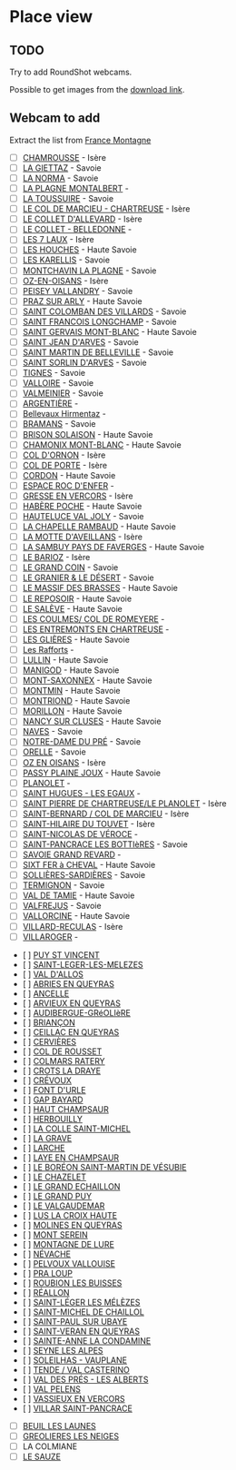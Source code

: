 # Place view

## TODO

Try to add RoundShot webcams.

Possible to get images from the [download link](https://tignes.roundshot.com/download/83387935/?path=val-claret).

## Webcam to add

Extract the list from [France Montagne](https://www.france-montagnes.com/guide-des-stations/stations-de-ski-france)

- [ ] [CHAMROUSSE](https://www.chamrousse.com) - Isère
- [ ] [LA GIETTAZ]() - Savoie
- [ ] [LA NORMA](http://www.la-norma.com/) - Savoie
- [ ] [LA PLAGNE MONTALBERT]() -
- [ ] [LA TOUSSUIRE](http://www.la-toussuire.com) - Savoie
- [ ] [LE COL DE MARCIEU - CHARTREUSE]() - Isère
- [ ] [LE COLLET D'ALLEVARD](http://www.lecollet.com/) - Isère
- [ ] [LE COLLET - BELLEDONNE]() -
- [ ] [LES 7 LAUX](http://www.les7laux.com/) - Isère
- [ ] [LES HOUCHES](http://www.leshouches.com) - Haute Savoie
- [ ] [LES KARELLIS](http://www.karellis.com/) - Savoie
- [ ] [MONTCHAVIN LA PLAGNE](http://www.montchavin-la-plagne.com) - Savoie
- [ ] [OZ-EN-OISANS](http://www.oz-en-oisans.com) - Isère
- [ ] [PEISEY VALLANDRY](http://www.peisey-vallandry.com) - Savoie
- [ ] [PRAZ SUR ARLY](http://www.prazsurarly.com/) - Haute Savoie
- [ ] [SAINT COLOMBAN DES VILLARDS](http://www.saint-colomban.com/fr/index-hiver.aspx) - Savoie
- [ ] [SAINT FRANCOIS LONGCHAMP](http://www.saintfrancoislongchamp.com) - Savoie
- [ ] [SAINT GERVAIS MONT-BLANC](http://www.saintgervais.com) - Haute Savoie
- [ ] [SAINT JEAN D'ARVES]() - Savoie
- [ ] [SAINT MARTIN DE BELLEVILLE](http://www.st-martin-belleville.com/) - Savoie
- [ ] [SAINT SORLIN D'ARVES](http://www.saintsorlindarves.com/fr/hiver/index.htm) - Savoie
- [ ] [TIGNES](http://www.tignes.net) - Savoie
- [ ] [VALLOIRE](http://www.valloire.net/) - Savoie
- [ ] [VALMEINIER](http://www.valmeinier.com) - Savoie
- [ ] [ARGENTIÈRE]() -
- [ ] [Bellevaux Hirmentaz]() -
- [ ] [BRAMANS]() - Savoie
- [ ] [BRISON SOLAISON]() - Haute Savoie
- [ ] [CHAMONIX MONT-BLANC]() - Haute Savoie
- [ ] [COL D'ORNON]() - Isère
- [ ] [COL DE PORTE]() - Isère
- [ ] [CORDON]() - Haute Savoie
- [ ] [ESPACE ROC D'ENFER]() -
- [ ] [GRESSE EN VERCORS]() - Isère
- [ ] [HABÈRE POCHE]() - Haute Savoie
- [ ] [HAUTELUCE VAL JOLY]() - Savoie
- [ ] [LA CHAPELLE RAMBAUD]() - Haute Savoie
- [ ] [LA MOTTE D'AVEILLANS]() - Isère
- [ ] [LA SAMBUY PAYS DE FAVERGES]() - Haute Savoie
- [ ] [LE BARIOZ]() - Isère
- [ ] [LE GRAND COIN]() - Savoie
- [ ] [LE GRANIER & LE DÉSERT]() - Savoie
- [ ] [LE MASSIF DES BRASSES]() - Haute Savoie
- [ ] [LE REPOSOIR]() - Haute Savoie
- [ ] [LE SALÈVE]() - Haute Savoie
- [ ] [LES COULMES/ COL DE ROMEYERE]() -
- [ ] [LES ENTREMONTS EN CHARTREUSE]() -
- [ ] [LES GLIÈRES]() - Haute Savoie
- [ ] [Les Rafforts]() -
- [ ] [LULLIN]() - Haute Savoie
- [ ] [MANIGOD]() - Haute Savoie
- [ ] [MONT-SAXONNEX]() - Haute Savoie
- [ ] [MONTMIN]() - Haute Savoie
- [ ] [MONTRIOND]() - Haute Savoie
- [ ] [MORILLON]() - Haute Savoie
- [ ] [NANCY SUR CLUSES]() - Haute Savoie
- [ ] [NAVES]() - Savoie
- [ ] [NOTRE-DAME DU PRÉ]() - Savoie
- [ ] [ORELLE]() - Savoie
- [ ] [OZ EN OISANS]() - Isère
- [ ] [PASSY PLAINE JOUX]() - Haute Savoie
- [ ] [PLANOLET]() -
- [ ] [SAINT HUGUES - LES EGAUX]() -
- [ ] [SAINT PIERRE DE CHARTREUSE/LE PLANOLET]() - Isère
- [ ] [SAINT-BERNARD / COL DE MARCIEU]() - Isère
- [ ] [SAINT-HILAIRE DU TOUVET]() - Isère
- [ ] [SAINT-NICOLAS DE VÉROCE]() -
- [ ] [SAINT-PANCRACE LES BOTTIèRES]() - Savoie
- [ ] [SAVOIE GRAND REVARD]() -
- [ ] [SIXT FER à CHEVAL]() - Haute Savoie
- [ ] [SOLLIÈRES-SARDIÈRES]() - Savoie
- [ ] [TERMIGNON]() - Savoie
- [ ] [VAL DE TAMIE]() - Haute Savoie
- [ ] [VALFREJUS]() - Savoie
- [ ] [VALLORCINE]() - Haute Savoie
- [ ] [VILLARD-RECULAS]() - Isère
- [ ] [VILLAROGER]() -
- [ ] [PUY ST VINCENT](https://www.paysdesecrins.com/puy-saint-vincent)
- [ ] [SAINT-LEGER-LES-MELEZES]()
- [ ] [VAL D'ALLOS](https://www.valdallos.com)
- [ ] [ABRIES EN QUEYRAS]()
- [ ] [ANCELLE]()
- [ ] [ARVIEUX EN QUEYRAS]()
- [ ] [AUDIBERGUE-GRéOLIèRE]()
- [ ] [BRIANÇON]()
- [ ] [CEILLAC EN QUEYRAS]()
- [ ] [CERVIÈRES]()
- [ ] [COL DE ROUSSET]()
- [ ] [COLMARS RATERY]()
- [ ] [CROTS LA DRAYE]()
- [ ] [CRÉVOUX]()
- [ ] [FONT D'URLE]()
- [ ] [GAP BAYARD]()
- [ ] [HAUT CHAMPSAUR]()
- [ ] [HERBOUILLY]()
- [ ] [LA COLLE SAINT-MICHEL]()
- [ ] [LA GRAVE]()
- [ ] [LARCHE]()
- [ ] [LAYE EN CHAMPSAUR]()
- [ ] [LE BORÉON SAINT-MARTIN DE VÉSUBIE]()
- [ ] [LE CHAZELET]()
- [ ] [LE GRAND ECHAILLON]()
- [ ] [LE GRAND PUY]()
- [ ] [LE VALGAUDEMAR]()
- [ ] [LUS LA CROIX HAUTE]()
- [ ] [MOLINES EN QUEYRAS]()
- [ ] [MONT SEREIN]()
- [ ] [MONTAGNE DE LURE]()
- [ ] [NÉVACHE]()
- [ ] [PELVOUX VALLOUISE]()
- [ ] [PRA LOUP]()
- [ ] [ROUBION LES BUISSES]()
- [ ] [RÉALLON]()
- [ ] [SAINT-LÉGER LES MÉLÈZES]()
- [ ] [SAINT-MICHEL DE CHAILLOL]()
- [ ] [SAINT-PAUL SUR UBAYE]()
- [ ] [SAINT-VERAN EN QUEYRAS]()
- [ ] [SAINTE-ANNE LA CONDAMINE]()
- [ ] [SEYNE LES ALPES]()
- [ ] [SOLEILHAS - VAUPLANE]()
- [ ] [TENDE / VAL CASTERINO]()
- [ ] [VAL DES PRÉS - LES ALBERTS]()
- [ ] [VAL PELENS]()
- [ ] [VASSIEUX EN VERCORS]()
- [ ] [VILLAR SAINT-PANCRACE]()
- [ ] [BEUIL LES LAUNES](http://www.beuil.fr)
- [ ] [GREOLIERES LES NEIGES](http://www.stations-greolieres-audibergue.com)
- [ ] LA COLMIANE
- [ ] [LE SAUZE](http://www.sauze.com)
